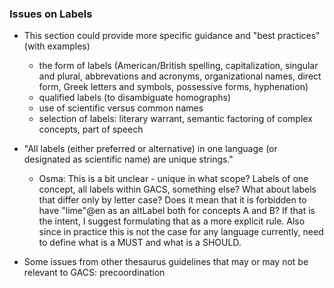 ### Issues on Labels

* This section could provide more specific guidance and "best practices" (with
  examples)
    * the form of labels (American/British spelling, capitalization, singular
      and plural, abbrevations and acronyms, organizational names, direct form,
      Greek letters and symbols, possessive forms, hyphenation) 
    * qualified labels (to disambiguate homographs)
    * use of scientific versus common names
    * selection of labels: literary warrant, semantic factoring of complex
      concepts, part of speech

* "All labels (either preferred or alternative) in one language (or designated
  as scientific name) are unique strings."
    * Osma: This is a bit unclear - unique in what scope? Labels of one
      concept, all labels within GACS, something else? What about labels that
      differ only by letter case? Does it mean that it is forbidden to have
      "lime"@en as an altLabel both for concepts A and B? If that is the
      intent, I suggest formulating that as a more explicit rule. Also since in
      practice this is not the case for any language currently, need to define
      what is a MUST and what is a SHOULD.

* Some issues from other thesaurus guidelines that may or may not be relevant
  to GACS: precoordination

